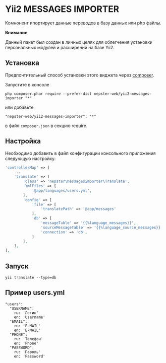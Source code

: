 # Yii2 MESSAGES IMPORTER
Комнонент ипортирует данные переводов в базу данных или php файлы.

**Внимание**

Данный пакет был создан в личных целях для облегчения установки персональных модулей и расширений на базе Yii2.

## Установка

Предпочтительный способ установки этого виджета через [composer](http://getcomposer.org/download/).

Запустите в консоле

```
php composer.phar require --prefer-dist nepster-web/yii2-messages-importer "*"
```

или добавьте

```
"nepster-web/yii2-messages-importer": "*"
```

в файл `composer.json` в секцию require.


## Настройка

Необходимо добавить в файл конфигурации консольного приложения следующую настройку:

```php
'controllerMap' => [
    ...
    'translate' => [
        'class' => 'nepster\messagesimporter\Translate',
        'YmlFiles' => [
            '@app/languages/users.yml',
        ],
        'config' => [
            'file' => [
                'translatePath' => '@app/messages'
            ],
            'db' => [
                'messageTable' => '{{%language_messages}}',
                'sourceMessageTable' => '{{%language_source_messages}}',
                'connection' => 'db',
            ]
        ],
    ],
],
```

## Запуск

```
yii translate --type=db
```

## Пример users.yml

```
"users":
  "USERNAME":
    ru: 'Логин'
    en: 'Username'
  "EMAIL":
    ru: 'E-MAIL'
    en: 'E-MAIL'
  "PHONE":
    ru: 'Телефон'
    en: 'Phone'
  "PASSWORD":
    ru: 'Пароль'
    en: 'Password'
```